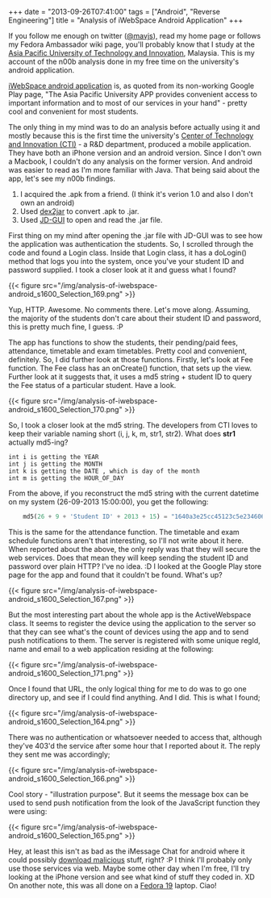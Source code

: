 +++
date = "2013-09-26T07:41:00"
tags = ["Android", "Reverse Engineering"]
title = "Analysis of iWebSpace Android Application"
+++

If you follow me enough on twitter ([@mavjs](https://twitter.com/@mavjs)), read my home page or follows my Fedora Ambassador wiki page, you'll probably know that I study at the [Asia Pacific University of Technology and Innovation](http://apu.edu.my/), Malaysia. This is my account of the n00b analysis done in my free time on the university's android application.

[iWebSpace android application](https://play.google.com/store/apps/details?id=edu.my.apiit.iWebSpace) is, as quoted from its non-working Google Play page, "The Asia Pacific University APP provides convenient access to important information and to most of our services in your hand" - pretty cool and convenient for most students.

The only thing in my mind was to do an analysis before actually using it and mostly because this is the first time the university's [Center of Technology and Innovation (CTI)](http://www.apu.edu.my/cti) - a R&D department, produced a mobile application. They have both an iPhone version and an android version. Since I don't own a Macbook, I couldn't do any analysis on the former version. And android was easier to read as I'm more familiar with Java. That being said about the app, let's see my n00b findings.

1) I acquired the .apk from a friend. (I think it's verion 1.0 and also I don't own an android)
2) Used [dex2jar](https://code.google.com/p/dex2jar/) to convert .apk to .jar.
3) Used [JD-GUI](http://jd.benow.ca/) to open and read the .jar file.

First thing on my mind after opening the .jar file with JD-GUI was to see how the application was authentication the students. So, I scrolled through the code and found a Login class. Inside that Login class, it has a doLogin() method that logs you into the system, once you've your student ID and password supplied. I took a closer look at it and guess what I found?

{{< figure src="/img/analysis-of-iwebspace-android_s1600_Selection_169.png" >}}

Yup, HTTP. Awesome. No comments there. Let's move along. Assuming, the majority of the students don't care about their student ID and password, this is pretty much fine, I guess. :P

The app has functions to show the students, their pending/paid fees, attendance, timetable and exam timetables. Pretty cool and convenient, definitely. So, I did further look at those functions. Firstly, let's look at Fee function. The Fee class has an onCreate() function, that sets up the view. Further look at it suggests that, it uses a md5 string + student ID to query the Fee status of a particular student. Have a look.

{{< figure src="/img/analysis-of-iwebspace-android_s1600_Selection_170.png" >}}

So, I took a closer look at the md5 string. The developers from CTI loves to keep their variable naming short (i, j, k, m, str1, str2). What does **str1** actually md5-ing?

``` text
int i is getting the YEAR
int j is getting the MONTH
int k is getting the DATE , which is day of the month
int m is getting the HOUR_OF_DAY
```

From the above, if you reconstruct the md5 string with the current datetime on my system (26-09-2013 15:00:00), you get the following:

```python 
    md5(26 + 9 + 'Student ID' + 2013 + 15) = "1640a3e25cc45123c5e234606aefbeb2"
```

This is the same for the attendance function. The timetable and exam schedule functions aren't that interesting, so I'll not write about it here. When reported about the above, the only reply was that they will secure the web services. Does that mean they will keep sending the student ID and password over plain HTTP? I've no idea. :D I looked at the Google Play store page for the app and found that it couldn't be found. What's up?

{{< figure src="/img/analysis-of-iwebspace-android_s1600_Selection_167.png" >}}

But the most interesting part about the whole app is the ActiveWebspace class. It seems to register the device using the application to the server so that they can see what's the count of devices using the app and to send push notifications to them. The server is registered with some unique regId, name and email to a web application residing at the following:

{{< figure src="/img/analysis-of-iwebspace-android_s1600_Selection_171.png" >}}

Once I found that URL, the only logical thing for me to do was to go one directory up, and see if I could find anything. And I did. This is what I found;

{{< figure src="/img/analysis-of-iwebspace-android_s1600_Selection_164.png" >}}

There was no authentication or whatsoever needed to access that, although they've 403'd the service after some hour that I reported about it. The reply they sent me was accordingly;

{{< figure src="/img/analysis-of-iwebspace-android_s1600_Selection_166.png" >}}

Cool story - "illustration purpose". But it seems the message box can be used to send push notification from the look of the JavaScript function they were using:

{{< figure src="/img/analysis-of-iwebspace-android_s1600_Selection_165.png" >}}

Hey, at least this isn't as bad as the iMessage Chat for android where it could possibly [download malicious](http://grahamcluley.com/2013/09/imessage-android-trust/) stuff, right? :P
I think I'll probably only use those services via web. Maybe some other day when I'm free, I'll try looking at the iPhone version and see what kind of stuff they coded in. XD
On another note, this was all done on a [Fedora 19](https://getfedora.org) laptop. Ciao!
